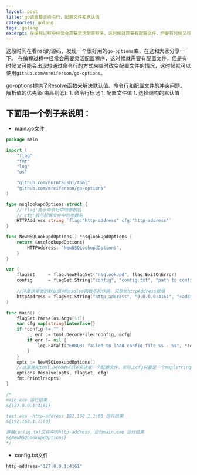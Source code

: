 ```yaml
---
layout: post
title: go语言整合命令行，配置文件和默认值
categories: golang
tags: golang 
excerpt: 在编程过程中经常会需要灵活配置程序，这时候就需要有配置文件，但是有时候又可能会出现想通过命令行的方式来临时改变配置文件的情况，这时候就可以使用`github.com/mreiferson/go-options`。
---
```

这段时间在看nsq的源码，发现一个很好用的`go-options`库，在这和大家分享一下。
在编程过程中经常会需要灵活配置程序，这时候就需要有配置文件，但是有时候又可能会出现想通过命令行的方式来临时改变配置文件的情况，这时候就可以使用`github.com/mreiferson/go-options`。

go-options提供了Resolve函数来解决默认值、命令行和配置文件的冲突问题。
解析值的优先级(由高到低):
	1. 命令行标记
	1. 配置文件值
	1. 选择结构的默认值

## 下面用一个例子来说明：
- main.go文件

```go
package main

import (
	"flag"
	"fmt"
	"log"
	"os"

	"github.com/BurntSushi/toml"
	"github.com/mreiferson/go-options"
)

type nsqlookupdOptions struct {
	//'flag'表示命令行中的参数名
	//'cfg'表示配置文件中的参数名
	HTTPAddress string `flag:"http-address" cfg:"http-address"`
}

func NewNSQLookupdOptions() *nsqlookupdOptions {
	return &nsqlookupdOptions{
		HTTPAddress: "NewNSQLookupdOptions",
	}
}

var (
	flagSet     = flag.NewFlagSet("nsqlookupd", flag.ExitOnError)
	config      = flagSet.String("config", "config.txt", "path to config file")
    
    //注意这里面的默认值对Resolve函数不起作用，只是给httpAddress赋值
    httpAddress = flagSet.String("http-address", "0.0.0.0:4161", "<addr>:<port> to listen on for HTTP clients")
)

func main() {
	flagSet.Parse(os.Args[1:])
	var cfg map[string]interface{}
	if *config != "" {
		_, err := toml.DecodeFile(*config, &cfg)
		if err != nil {
			log.Fatalf("ERROR: failed to load config file %s - %s", *config, err.Error())
		}
	}
	opts := NewNSQLookupdOptions()
    //这里使用toml.DecodeFile来读取一个配置文件，实际上cfg只要是一个map[string]interface{}就可以
	options.Resolve(opts, flagSet, cfg)
	fmt.Println(opts)
}

/*
main.exe 运行结果
&{127.0.0.1:4161}

test.exe -http-address 192.168.1.1:80 运行结果
&{192.168.1.1:80}

屏蔽config.txt文件中的http-address，运行main.exe 运行结果
&{NewNSQLookupdOptions}
*/

```
- config.txt文件
```go
http-address="127.0.0.1:4161"
```
